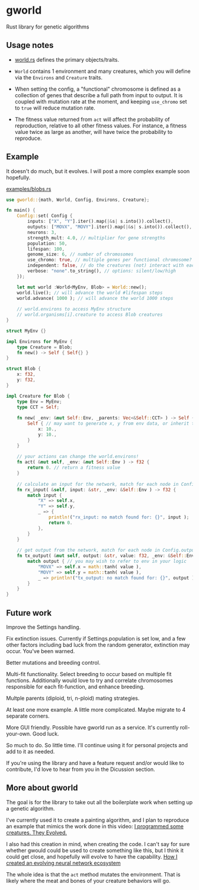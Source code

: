 # gworld
Rust library for genetic algorithms

## Usage notes
- [world.rs](./src/world.rs) defines the primary objects/traits. 

- `World` contains 1 environment and many creatures, which you will define via the `Environs` and `Creature` traits. 

- When setting the config, a "functional" chromosome is defined as a collection of genes that describe a full path from input to output. It is coupled with mutation rate at the moment, and keeping `use_chromo` set to `true` will reduce mutation rate. 

- The fitness value returned from `act` will affect the probability of reproduction, relative to all other fitness values. For instance, a fitness value twice as large as another, will have twice the probability to reproduce. 
 
## Example

It doesn't do much, but it evolves. I will post a more complex example soon hopefully.

[examples/blobs.rs](./examples/blobs.rs)

```rust
use gworld::{math, World, Config, Environs, Creature};

fn main() {
	Config::set( Config {
		inputs: ["X", "Y"].iter().map(|&s| s.into()).collect(),
		outputs: ["MOVX", "MOVY"].iter().map(|&s| s.into()).collect(),
		neurons: 3,
		strength_mult: 4.0, // multiplier for gene strengths
		population: 50, 
		lifespan: 100, 
		genome_size: 6, // number of chromosomes
		use_chromo: true, // multiple genes per functional chromosome?
		independent: false, // do the creatures (not) interact with each other?
		verbose: "none".to_string(), // options: silent/low/high
	});

	let mut world :World<MyEnv, Blob> = World::new(); 
	world.live(); // will advance the world #lifespan steps 
	world.advance( 1000 ); // will advance the world 1000 steps
	
	// world.environs to access MyEnv structure
	// world.organisms[i].creature to access Blob creatures
}

struct MyEnv {}

impl Environs for MyEnv {
	type Creature = Blob;
	fn new() -> Self { Self{} }
}

struct Blob {
	x: f32,
	y: f32,
}

impl Creature for Blob {
	type Env = MyEnv;
	type CCT = Self;
	
	fn new( _env: &mut Self::Env, _parents: Vec<&Self::CCT> ) -> Self {
		Self { // may want to generate x, y from env data, or inherit things from parents
			x: 10.,
			y: 10.,
		}
	}
	
	// your actions can change the world.environs!
	fn act( &mut self, _env: &mut Self::Env ) -> f32 {
		return 0. // return a fitness value
	}
	
	// calculate an input for the network, match for each node in Config.inputs
	fn rx_input( &self, input: &str, _env: &Self::Env ) -> f32 {
		match input {
			"X" => self.x,
			"Y" => self.y,
			_ => { 
				println!("rx_input: no match found for: {}", input );
				return 0.
			},
		}
	}
	
	// get output from the network, match for each node in Config.outputs
	fn tx_output( &mut self, output: &str, value: f32, _env: &Self::Env ) {
		match output { // you may wish to refer to env in your logic
			"MOVX" => self.x = math::tanh( value ),
			"MOVY" => self.y = math::tanh( value ),
			_ => println!("tx_output: no match found for: {}", output ),
		}
	}
}
```

## Future work

Improve the Settings handling.

Fix extinction issues. Currently if Settings.population is set low, and a few other factors including bad luck from the random generator, extinction may occur. You've been warned. 

Better mutations and breeding control. 

Multi-fit functionality. Select breeding to occur based on multiple fit functions. Additionally would love to try and correlate chromosomes responsible for each fit-function, and enhance breeding. 

Multple parents (diploid, tri, n-ploid) mating strategies. 

At least one more example. A little more complicated. Maybe migrate to 4 separate corners.

More GUI friendly. Possible have gworld run as a service. It's currently roll-your-own. Good luck.

So much to do. So little time. I'll continue using it for personal projects and add to it as needed. 

If you're using the library and have a feature request and/or would like to contribute, I'd love to hear from you in the Dicussion section.


## More about gworld

The goal is for the library to take out all the boilerplate work when setting up a genetic algorithm. 

I've currently used it to create a painting algorithm, and I plan to reproduce an example that mimics the work done in this video:
[I programmed some creatures. They Evolved.](https://www.youtube.com/watch?v=N3tRFayqVtk&t=1392s)

I also had this creation in mind, when creating the code. I can't say for sure whether gwould could be used to create something like this, but I think it could get close, and hopefully will evolve to have the capability. 
[How I created an evolving neural network ecosystem](https://www.youtube.com/watch?v=myJ7YOZGkv0)

The whole idea is that the `act` method mutates the environment. That is likely where the meat and bones of your creature behaviors will go. 
